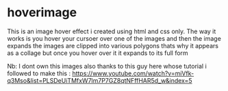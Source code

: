 # hoverimage

This is an image hover effect i created using html  and css only.
The way it works is you hover your cursoer over one of the images and then the image expands
the images are clipped into various polygons thats why it appears as a collage but once you hover over it  it expands to its full form

Nb: I dont own this images 
 also thanks to this guy here whose tutorial i followed to make this : https://www.youtube.com/watch?v=miVfk-q3Mso&list=PLSDeUiTMfxW7lm7P7GZ8qtNFffHAR5d_w&index=5
